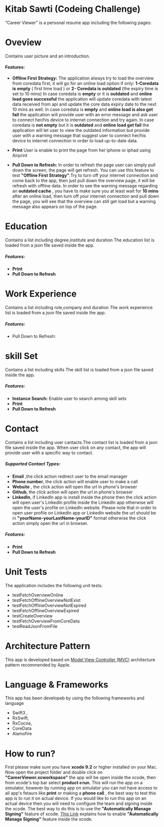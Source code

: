 # Kitab Sawti (Codeing Challenge)

“Career Viewer” is a personal resume app including the following pages:
# Oveview
Contains user picture and an introduction.
#### Features:
- **Offline First Strategy:** 
The application always try to load the overview from coredata first, it will  go for an online load option if only:
**1-Coredata is empty** ( first time load ) 
or 
**2- Coredata is outdated** (the expiry time is set to 10 mins) 
In case coredata is **empty** or it is **outdated** and **online load goes successful** the application will update coredata with latest data received from api and update the core data expiry date to the next 10 mins as well.
In case coredata is **empty** and **online load is also get fail** the application will provide user with an error message and ask user to connect her/his device to internet connection and try again. 
 In case coredata is **not empty** but it is **outdated** and **online load get fail** the application will let user to view the outdated information but provide user with a warning message that suggest user to connect her/his device to internet connection in order to load up-to-date data. 
- **Print**
User is enable to print the page from her iphone or iphad using Airprint

- **Pull Down to Refresh:**
In order to refresh the page user can simply pull down the screen, the page will get refresh. 
You can use this feature to test **"Offline First Strategy"**.Try to turn off your internet connection and come back to the app, then just pull down the overview page, it will be refresh with offline data. In order to see the warning message regarding an **outdated cache** , you have to make sure you at least wait for **10 mins** after an online load, then turn off your internet connection and pull down the page, you will see that the overview can still get load but a warning message also appears on top of the page.


# Education
Contains a list including degree,institute and duration
The education list is loaded from a json file saved inside the app.
##### Features:

- **Print**
- **Pull Down to Refresh**


# Work Experience
Contains a list including role,company and duration
The work experience list is loaded from a json file saved inside the app.
##### Features:
- Pull Down to Refresh:


# skill Set
Contains a list including skills
The skill list is loaded from a json file saved inside the app.
##### Features:
- **Instance Search:** Enable user to search among skill sets
- **Print**
- **Pull Down to Refresh**
# Contact
Contains a list including user cantacts.The contact list is loaded from a json file saved inside the app.
When user click on any contact, the app will provide user with a specific way to contact.

##### Supported Contact Types:
- **Email** ,the click action redirect user to the email manager
- **Phone number**, the click action will enable user to make a call
- **Website** , the click action will open the url in phone's browser
- **Github**, the click action will open the url in phone's browser
- **LinkedIn**, if LinkedIn app is install inside the phone then the click action will open user's LinkedIn profile inside the LinkedIn app otherwise will open the user's profile on LinkedIn website. Please note that in order to open user profile on LinkedIn app or LinkedIn website the url should be in **"yourName-yourLastName-yourID"** format otherwise the click action simply open the url in browser. 


##### Features:

- **Print**
- **Pull Down to Refresh**

# Unit Tests
The application includes the following unit tests:
- testFetchOverviewOnline
- testFetchOfflineOverviewNotExist
- testFetchOfflineOverviewNotExpired
- testFetchOfflineOverviewExpired
- testCreateOverview
- testFetchOverviewFromCoreData
- testReadJsonFromFile

# Architecture Pattern

 This app is developed based on  [Model View Controller (MVC)](https://developer.apple.com/library/content/documentation/General/Conceptual/DevPedia-CocoaCore/MVC.html) architecture pattern recommended by Apple.

# Language & Frameworks 
This app has been developeb by using the following frameworks and language
- Swift3 , 
- RxSwift,
-  RxCocoa,
 - CoreData
 - Alamofire
 # How to run?
First please make sure you have **xcode 9.2** or higher installed on your Mac. Now open the project folder and double click on **"CareerViewer.xcworkspace"** the app will be open inside the xcode, then from xcode's top bar select **product->run**. This will run the app on a simulator, however by running app on simulator you can not have access to all app's fetaurs like **print** or making a **phone call** , the best way to test this app is to run it on actual device.
If you would like to run this app on an actual device then you will need to configure the team and signing inside the xcode. The best way to do this is to use the **"Automatically Manage Signing"** feature of xcode. [This Link](https://developer.apple.com/library/content/qa/qa1814/_index.html) explains how to enable **"Automatically Manage Signing"** feature inside the xcode.


[//]: # (These are reference links used in the body of this note and get stripped out when the markdown processor does its job. There is no need to format nicely because it shouldn't be seen. Thanks SO - http://stackoverflow.com/questions/4823468/store-comments-in-markdown-syntax)


   [dill]: <https://github.com/joemccann/dillinger>
   [git-repo-url]: <https://github.com/joemccann/dillinger.git>
   [john gruber]: <http://daringfireball.net>
   [df1]: <http://daringfireball.net/projects/markdown/>
   [markdown-it]: <https://github.com/markdown-it/markdown-it>
   [Ace Editor]: <http://ace.ajax.org>
   [node.js]: <http://nodejs.org>
   [Twitter Bootstrap]: <http://twitter.github.com/bootstrap/>
   [jQuery]: <http://jquery.com>
   [@tjholowaychuk]: <http://twitter.com/tjholowaychuk>
   [express]: <http://expressjs.com>
   [AngularJS]: <http://angularjs.org>
   [Gulp]: <http://gulpjs.com>

   [PlDb]: <https://github.com/joemccann/dillinger/tree/master/plugins/dropbox/README.md>
   [PlGh]: <https://github.com/joemccann/dillinger/tree/master/plugins/github/README.md>
   [PlGd]: <https://github.com/joemccann/dillinger/tree/master/plugins/googledrive/README.md>
   [PlOd]: <https://github.com/joemccann/dillinger/tree/master/plugins/onedrive/README.md>
   [PlMe]: <https://github.com/joemccann/dillinger/tree/master/plugins/medium/README.md>
   [PlGa]: <https://github.com/RahulHP/dillinger/blob/master/plugins/googleanalytics/README.md>
